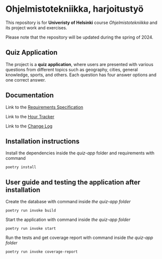 # Ohjelmistotekniikka, harjoitustyö

This repository is for **Univeristy of Helsinki** course *Ohjelmistotekniikka* and its project work and exercises.

Please note that the repository will be updated during the spring of 2024.

## Quiz Application

The project is a **quiz application**, where users are presented with various questions from different topics such as geography, cities, general knowledge, sports, and others. Each question has four answer options and one correct answer.

## Documentation

Link to the [Requirements Specification](https://github.com/mikaelri/ot-harjoitustyo/blob/main/quiz-app/documentation/requirements_specification.md)

Link to the [Hour Tracker](https://github.com/mikaelri/ot-harjoitustyo/blob/main/quiz-app/documentation/hour_tracker.md)

Link to the  [Change Log](https://github.com/mikaelri/ot-harjoitustyo/blob/main/quiz-app/documentation/change_log.md)

## Installation instructions
Install the dependencies inside the *quiz-app* folder and requirements with command
```
poetry install
```
## User guide and testing the application after installation

Create the database with command inside *the quiz-app folder*
```
poetry run invoke build
```

Start the application with command inside *the quiz-app folder*
```
poetry run invoke start
```

Run the tests and get coverage report with command inside *the quiz-app folder*
```
poetry run invoke coverage-report
```


